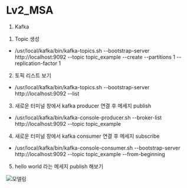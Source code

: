 # Lv2_MSA

1. Kafka 
 1) Topic 생성
  - /usr/local/kafka/bin/kafka-topics.sh --bootstrap-server http://localhost:9092 --topic topic_example --create --partitions 1 --replication-factor 1
 2) 토픽 리스트 보기
  - /usr/local/kafka/bin/kafka-topics.sh --bootstrap-server http://localhost:9092 --list    
 3) 새로운 터미널 창에서 kafka producer 연결 후 메세지 publish
  - /usr/local/kafka/bin/kafka-console-producer.sh --broker-list http://localhost:9092 --topic topic_example
 4) 새로운 터미널 창에서 kafka consumer 연결 후 메세지 subscribe
  - /usr/local/kafka/bin/kafka-console-consumer.sh --bootstrap-server http://localhost:9092 --topic topic_example --from-beginning
 5) hello world 라는 메세지 publish 해보기

![모델링](https://user-images.githubusercontent.com/80744224/117770158-93758a80-b26f-11eb-8f69-a4c8f2ac8760.jpg)
